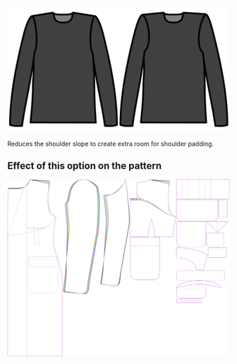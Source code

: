 
![Reductie schouderhelling](./shoulderslopereduction.svg)

Reduces the shoulder slope to create extra room for shoulder padding.


## Effect of this option on the pattern
![This image shows the effect of this option by superimposing several variants that have a different value for this option](carlton_shoulderslopereduction_sample.svg "Effect of this option on the pattern")
